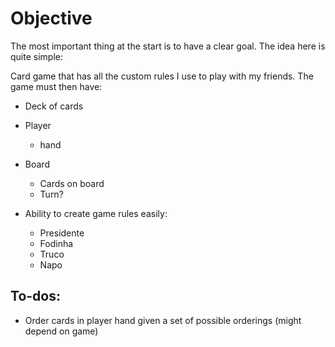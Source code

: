 # Objective

The most important thing at the start is to have a clear goal.
The idea here is quite simple:

Card game that has all the custom rules I use to play with my friends.
The game must then have:

- Deck of cards
- Player
    - hand

- Board
    - Cards on board
    - Turn?

- Ability to create game rules easily:
    - Presidente
    - Fodinha
    - Truco
    - Napo




## To-dos:

- Order cards in player hand given a set of possible orderings (might depend on game)